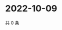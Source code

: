 # 2022-10-09

共 0 条

<!-- BEGIN WEIBO -->
<!-- 最后更新时间 Sun Oct 09 2022 16:24:13 GMT+0800 (China Standard Time) -->

<!-- END WEIBO -->
